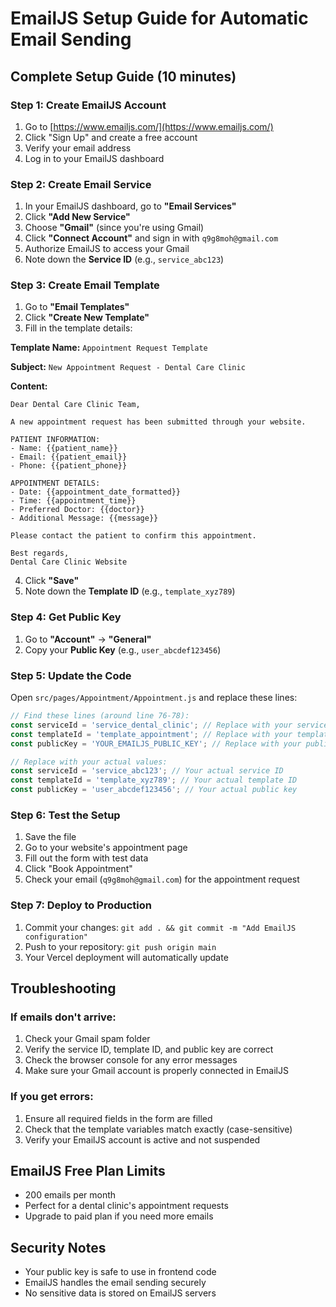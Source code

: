 # EmailJS Setup Guide for Automatic Email Sending

## Complete Setup Guide (10 minutes)

### Step 1: Create EmailJS Account
1. Go to [https://www.emailjs.com/](https://www.emailjs.com/)
2. Click "Sign Up" and create a free account
3. Verify your email address
4. Log in to your EmailJS dashboard

### Step 2: Create Email Service
1. In your EmailJS dashboard, go to **"Email Services"**
2. Click **"Add New Service"**
3. Choose **"Gmail"** (since you're using Gmail)
4. Click **"Connect Account"** and sign in with `q9g8moh@gmail.com`
5. Authorize EmailJS to access your Gmail
6. Note down the **Service ID** (e.g., `service_abc123`)

### Step 3: Create Email Template
1. Go to **"Email Templates"**
2. Click **"Create New Template"**
3. Fill in the template details:

**Template Name:** `Appointment Request Template`

**Subject:** `New Appointment Request - Dental Care Clinic`

**Content:**
```
Dear Dental Care Clinic Team,

A new appointment request has been submitted through your website.

PATIENT INFORMATION:
- Name: {{patient_name}}
- Email: {{patient_email}}
- Phone: {{patient_phone}}

APPOINTMENT DETAILS:
- Date: {{appointment_date_formatted}}
- Time: {{appointment_time}}
- Preferred Doctor: {{doctor}}
- Additional Message: {{message}}

Please contact the patient to confirm this appointment.

Best regards,
Dental Care Clinic Website
```

4. Click **"Save"**
5. Note down the **Template ID** (e.g., `template_xyz789`)

### Step 4: Get Public Key
1. Go to **"Account"** → **"General"**
2. Copy your **Public Key** (e.g., `user_abcdef123456`)

### Step 5: Update the Code
Open `src/pages/Appointment/Appointment.js` and replace these lines:

```javascript
// Find these lines (around line 76-78):
const serviceId = 'service_dental_clinic'; // Replace with your service ID
const templateId = 'template_appointment'; // Replace with your template ID
const publicKey = 'YOUR_EMAILJS_PUBLIC_KEY'; // Replace with your public key

// Replace with your actual values:
const serviceId = 'service_abc123'; // Your actual service ID
const templateId = 'template_xyz789'; // Your actual template ID
const publicKey = 'user_abcdef123456'; // Your actual public key
```

### Step 6: Test the Setup
1. Save the file
2. Go to your website's appointment page
3. Fill out the form with test data
4. Click "Book Appointment"
5. Check your email (`q9g8moh@gmail.com`) for the appointment request

### Step 7: Deploy to Production
1. Commit your changes: `git add . && git commit -m "Add EmailJS configuration"`
2. Push to your repository: `git push origin main`
3. Your Vercel deployment will automatically update

## Troubleshooting

### If emails don't arrive:
1. Check your Gmail spam folder
2. Verify the service ID, template ID, and public key are correct
3. Check the browser console for any error messages
4. Make sure your Gmail account is properly connected in EmailJS

### If you get errors:
1. Ensure all required fields in the form are filled
2. Check that the template variables match exactly (case-sensitive)
3. Verify your EmailJS account is active and not suspended

## EmailJS Free Plan Limits
- 200 emails per month
- Perfect for a dental clinic's appointment requests
- Upgrade to paid plan if you need more emails

## Security Notes
- Your public key is safe to use in frontend code
- EmailJS handles the email sending securely
- No sensitive data is stored on EmailJS servers
